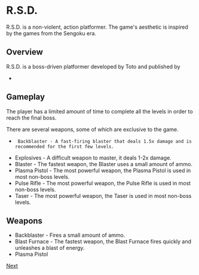 # R.S.D.

R.S.D. is a non-violent, action platformer. The game's aesthetic is inspired by the games from the Sengoku era.

## Overview

R.S.D. is a boss-driven platformer developed by Toto and published by                                                                                            
                                                                                          

  
*    

## Gameplay

The player has a limited amount of time to complete all the levels in order to reach the final boss.

There are several weapons, some of which are exclusive to the game.

*      Backblaster - A fast-firing blaster that deals 1.5x damage and is recommended for the first few levels.
*   Explosives - A difficult weapon to master, it deals 1-2x damage.
*   Blaster - The fastest weapon, the Blaster uses a small amount of ammo.
*   Plasma Pistol - The most powerful weapon, the Plasma Pistol is used in most non-boss levels.
*   Pulse Rifle - The most powerful weapon, the Pulse Rifle is used in most non-boss levels.
*   Taser - The most powerful weapon, the Taser is used in most non-boss levels.

## Weapons

*   Backblaster - Fires a small amount of ammo.
*   Blast Furnace - The fastest weapon, the Blast Furnace fires quickly and unleashes a blast of energy.
*   Plasma Pistol

[Next](431.md)